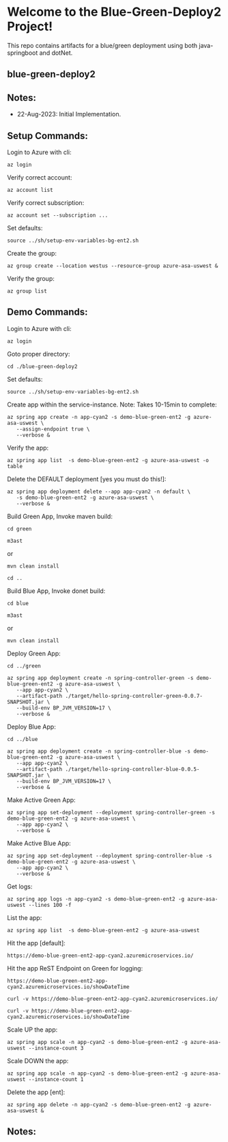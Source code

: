 
# Welcome to the Blue-Green-Deploy2 Project!

This repo contains artifacts for a blue/green deployment using both java-springboot and dotNet.


## blue-green-deploy2

## Notes:
- 22-Aug-2023: Initial Implementation.

## Setup Commands:

Login to Azure with cli:
```
az login
```

Verify correct account:
```
az account list
```

Verify correct subscription:
```
az account set --subscription ...
```

Set defaults:
```
source ../sh/setup-env-variables-bg-ent2.sh
```


Create the group:
```
az group create --location westus --resource-group azure-asa-uswest &
```

Verify the group:
```
az group list
```


## Demo Commands:

Login to Azure with cli:
```
az login
```

Goto proper directory:
```
cd ./blue-green-deploy2
```

Set defaults:
```
source ../sh/setup-env-variables-bg-ent2.sh
```

Create app within the service-instance. Note: Takes 10-15min to complete:
```
az spring app create -n app-cyan2 -s demo-blue-green-ent2 -g azure-asa-uswest \
   --assign-endpoint true \
   --verbose &
```

Verify the app:
```
az spring app list  -s demo-blue-green-ent2 -g azure-asa-uswest -o table
```

Delete the DEFAULT deployment [yes you must do this!]: 
```
az spring app deployment delete --app app-cyan2 -n default \
   -s demo-blue-green-ent2 -g azure-asa-uswest \
   --verbose &
```

Build Green App, Invoke maven build:
```
cd green
```

```
m3ast
```
or

```
mvn clean install
```

```
cd ..
```

Build Blue App, Invoke donet build:
```
cd blue
```
```
m3ast
```
or

```
mvn clean install
```

Deploy Green App:
```
cd ../green
```

```
az spring app deployment create -n spring-controller-green -s demo-blue-green-ent2 -g azure-asa-uswest \
   --app app-cyan2 \
   --artifact-path ./target/hello-spring-controller-green-0.0.7-SNAPSHOT.jar \
   --build-env BP_JVM_VERSION=17 \
   --verbose &
```

Deploy Blue App:
```
cd ../blue
```

```
az spring app deployment create -n spring-controller-blue -s demo-blue-green-ent2 -g azure-asa-uswest \
   --app app-cyan2 \
   --artifact-path ./target/hello-spring-controller-blue-0.0.5-SNAPSHOT.jar \
   --build-env BP_JVM_VERSION=17 \
   --verbose &
```

Make Active Green App:
```
az spring app set-deployment --deployment spring-controller-green -s demo-blue-green-ent2 -g azure-asa-uswest \
   --app app-cyan2 \  
   --verbose &
```

Make Active Blue App:
```
az spring app set-deployment --deployment spring-controller-blue -s demo-blue-green-ent2 -g azure-asa-uswest \
   --app app-cyan2 \  
   --verbose &
```

Get logs:
```
az spring app logs -n app-cyan2 -s demo-blue-green-ent2 -g azure-asa-uswest --lines 100 -f
```


List the app:
```
az spring app list  -s demo-blue-green-ent2 -g azure-asa-uswest
```

Hit the app [default]:
```
https://demo-blue-green-ent2-app-cyan2.azuremicroservices.io/
```

Hit the app ReST Endpoint on Green for logging:
```
https://demo-blue-green-ent2-app-cyan2.azuremicroservices.io/showDateTime
```


```
curl -v https://demo-blue-green-ent2-app-cyan2.azuremicroservices.io/
```

```
curl -v https://demo-blue-green-ent2-app-cyan2.azuremicroservices.io/showDateTime
```


Scale UP the app:
```
az spring app scale -n app-cyan2 -s demo-blue-green-ent2 -g azure-asa-uswest --instance-count 3
```

Scale DOWN the app:
```
az spring app scale -n app-cyan2 -s demo-blue-green-ent2 -g azure-asa-uswest --instance-count 1
```

Delete the app [ent]:
```
az spring app delete -n app-cyan2 -s demo-blue-green-ent2 -g azure-asa-uswest &
```


## Notes:






